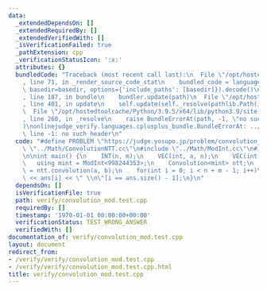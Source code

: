 ```yaml
---
data:
  _extendedDependsOn: []
  _extendedRequiredBy: []
  _extendedVerifiedWith: []
  _isVerificationFailed: true
  _pathExtension: cpp
  _verificationStatusIcon: ':x:'
  attributes: {}
  bundledCode: "Traceback (most recent call last):\n  File \"/opt/hostedtoolcache/Python/3.9.5/x64/lib/python3.9/site-packages/onlinejudge_verify/documentation/build.py\"\
    , line 71, in _render_source_code_stat\n    bundled_code = language.bundle(stat.path,\
    \ basedir=basedir, options={'include_paths': [basedir]}).decode()\n  File \"/opt/hostedtoolcache/Python/3.9.5/x64/lib/python3.9/site-packages/onlinejudge_verify/languages/cplusplus.py\"\
    , line 187, in bundle\n    bundler.update(path)\n  File \"/opt/hostedtoolcache/Python/3.9.5/x64/lib/python3.9/site-packages/onlinejudge_verify/languages/cplusplus_bundle.py\"\
    , line 401, in update\n    self.update(self._resolve(pathlib.Path(included), included_from=path))\n\
    \  File \"/opt/hostedtoolcache/Python/3.9.5/x64/lib/python3.9/site-packages/onlinejudge_verify/languages/cplusplus_bundle.py\"\
    , line 260, in _resolve\n    raise BundleErrorAt(path, -1, \"no such header\"\
    )\nonlinejudge_verify.languages.cplusplus_bundle.BundleErrorAt: ../Others/template.cc:\
    \ line -1: no such header\n"
  code: "#define PROBLEM \"https://judge.yosupo.jp/problem/convolution_mod\"\n#include\
    \ \"../Math/ConvolutionNTT.cc\"\n#include \"../Math/ModInt.cc\"\n#include \"../Others/template.cc\"\
    \n\nint main() {\n    INT(n, m);\n    VEC(int, a, n);\n    VEC(int, b, m);\n \
    \   using mint = ModInt<998244353>;\n    Convolution<mint> ntt;\n    auto ans\
    \ = ntt.convolution(a, b);\n    for(int i = 0; i < n + m - 1; i++)\n        cout\
    \ << ans[i] << \" \\n\"[i == ans.size() - 1];\n}\n"
  dependsOn: []
  isVerificationFile: true
  path: verify/convolution_mod.test.cpp
  requiredBy: []
  timestamp: '1970-01-01 00:00:00+00:00'
  verificationStatus: TEST_WRONG_ANSWER
  verifiedWith: []
documentation_of: verify/convolution_mod.test.cpp
layout: document
redirect_from:
- /verify/verify/convolution_mod.test.cpp
- /verify/verify/convolution_mod.test.cpp.html
title: verify/convolution_mod.test.cpp
---
```


